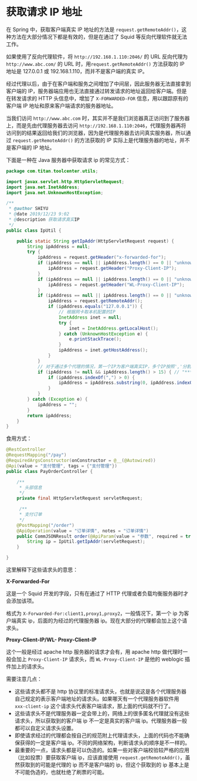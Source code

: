 # 获取请求 IP 地址

在 Spring 中，获取客户端真实 IP 地址的方法是 `request.getRemoteAddr()`，这种方法在大部分情况下都是有效的，但是在通过了 Squid 等反向代理软件就无法工作。

如果使用了反向代理软件，将 `http://192.168.1.110:2046/` 的 URL 反向代理为 `http://www.abc.com/` 的 URL 时，用`request.getRemoteAddr()` 方法获取的 IP 地址是 127.0.0.1 或 192.168.1.110，而并不是客户端的真实 IP。

经过代理以后，由于在客户端和服务之间增加了中间层，因此服务器无法直接拿到客户端的 IP，服务器端应用也无法直接通过转发请求的地址返回给客户端。但是在转发请求的 HTTP 头信息中，增加了 `X-FORWARDED-FOR` 信息，用以跟踪原有的客户端 IP 地址和原来客户端请求的服务器地址。

当我们访问 `http://www.abc.com` 时，其实并不是我们浏览器真正访问到了服务器上，而是先由代理服务器去访问 `http://192.168.1.110:2046`，代理服务器再将访问到的结果返回给我们的浏览器，因为是代理服务器去访问真实服务器，所以通过 `request.getRemoteAddr()` 的方法获取的 IP 实际上是代理服务器的地址，并不是客户端的 IP 地址。

下面是一种在 Java 服务器中获取请求 ip 的常见方式：

```java
package com.titan.toolcenter.utils;

import javax.servlet.http.HttpServletRequest;
import java.net.InetAddress;
import java.net.UnknownHostException;

/**
 * @author SHIYU
 * @date 2019/12/23 9:02
 * @description 获取请求真实IP
 */
public class IpUtil {

    public static String getIpAddr(HttpServletRequest request) {
        String ipAddress = null;
        try {
            ipAddress = request.getHeader("x-forwarded-for");
            if (ipAddress == null || ipAddress.length() == 0 || "unknown".equalsIgnoreCase(ipAddress)) {
                ipAddress = request.getHeader("Proxy-Client-IP");
            }
            if (ipAddress == null || ipAddress.length() == 0 || "unknown".equalsIgnoreCase(ipAddress)) {
                ipAddress = request.getHeader("WL-Proxy-Client-IP");
            }
            if (ipAddress == null || ipAddress.length() == 0 || "unknown".equalsIgnoreCase(ipAddress)) {
                ipAddress = request.getRemoteAddr();
                if (ipAddress.equals("127.0.0.1")) {
                    // 根据网卡取本机配置的IP
                    InetAddress inet = null;
                    try {
                        inet = InetAddress.getLocalHost();
                    } catch (UnknownHostException e) {
                        e.printStackTrace();
                    }
                    ipAddress = inet.getHostAddress();
                }
            }
            // 对于通过多个代理的情况，第一个IP为客户端真实IP，多个IP按照','分割
            if (ipAddress != null && ipAddress.length() > 15) { // "***.***.***.***".length()
                if (ipAddress.indexOf(",") > 0) {
                    ipAddress = ipAddress.substring(0, ipAddress.indexOf(","));
                }
            }
        } catch (Exception e) {
            ipAddress = "";
        }
        return ipAddress;
    }
}
```

食用方式：

```java
@RestController
@RequestMapping("/pay")
@RequiredArgsConstructor(onConstructor = @__(@Autowired))
@Api(value = "支付管理", tags = {"支付管理"})
public class PayOrderController {

    /**
     * 头部信息
     */
    private final HttpServletRequest servletRequest;

     /**
     * 支付订单
     */
    @PostMapping("/order")
    @ApiOperation(value = "订单详情", notes = "订单详情")
    public CommJSONResult order(@ApiParam(value = "参数", required = true) @RequestBody PayOrderParams bean) throws Exception {
        String ip = IpUtil.getIpAddr(servletRequest);
    }

}
```

这里解释下这些请求头的意思：

**X-Forwarded-For**

这是一个 Squid 开发的字段，只有在通过了 HTTP 代理或者负载均衡服务器时才会添加该项。

格式为 `X-Forwarded-For:client1,proxy1,proxy2`，一般情况下，第一个 ip 为客户端真实 ip，后面的为经过的代理服务器 ip。现在大部分的代理都会加上这个请求头。

**Proxy-Client-IP/WL- Proxy-Client-IP**

这个一般是经过 apache http 服务器的请求才会有，用 apache http 做代理时一般会加上 `Proxy-Client-IP` 请求头，而 `WL-Proxy-Client-IP` 是他的 weblogic 插件加上的请求头。

需要注意几点：

- 这些请求头都不是 http 协议里的标准请求头，也就是说这是各个代理服务器自己规定的表示客户端地址的请求头。如果哪天有一个代理服务器软件用 `xxx-client-ip` 这个请求头代表客户端请求，那上面的代码就不行了。
- 这些请求头不是代理服务器一定会带上的，网络上的很多匿名代理就没有这些请求头，所以获取到的客户端 ip 不一定是真实的客户端 ip。代理服务器一般都可以自定义请求头设置。
- 即使请求经过的代理都会按自己的规范附上代理请求头，上面的代码也不能确保获得的一定是客户端 ip。不同的网络架构，判断请求头的顺序是不一样的。
- 最重要的一点，请求头都是可以伪造的。如果一些对客户端校验较严格的应用（比如投票）要获取客户端 ip，应该直接使用 `request.getRemoteAddr()`，虽然获取到的可能是代理的 ip 而不是客户端的 ip，但这个获取到的 ip 基本上是不可能伪造的，也就杜绝了刷票的可能。
